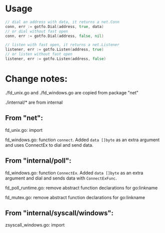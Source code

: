 # Usage
```go
// dial an address with data, it returns a net.Conn
conn, err := gotfo.Dial(address, true, data)
// or dial without fast open
conn, err := gotfo.Dial(address, false, nil)

// listen with fast open, it returns a net.Listener
listener, err := gotfo.Listen(address, true)
// or listen without fast open
listener, err := gotfo.Listen(address, false)
```

# Change notes:

./fd_unix.go and ./fd_windows.go are copied from package "net"

./internal/* are from internal

## From "net":

fd_unix.go: import

fd_windows.go: function `connect`. Added `data []byte` as an extra argument and uses ConnectEx to dial and send data.

## From "internal/poll":

fd_windows.go: function `ConnectEx`. Added `data []byte` as an extra argument and dial and sends data with `ConnectExFunc`.

fd_poll_runtime.go: remove abstract function declarations for go:linkname

fd_mutex.go: remove abstract function declarations for go:linkname

## From "internal/syscall/windows":

zsyscall_windows.go: import

